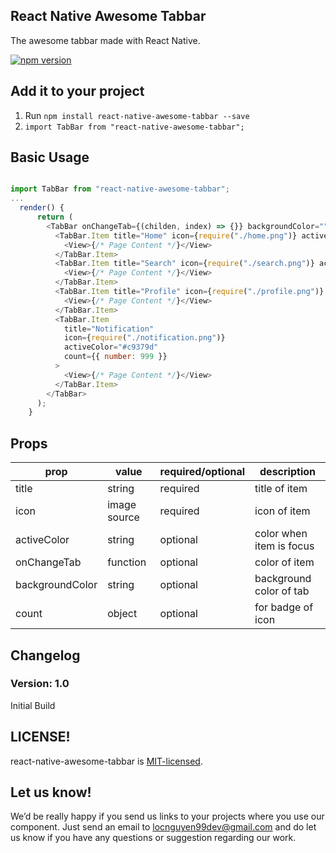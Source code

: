## React Native Awesome Tabbar

The awesome tabbar made with React Native.

[![npm version](https://badge.fury.io/js/react-native-awesome-tabbar.svg)](https://badge.fury.io/js/react-native-awesome-tabbar)

<!-- <img src="https://cdn.dribbble.com/users/1233499/screenshots/4844696/preview.gif" > -->

## Add it to your project

1. Run `npm install react-native-awesome-tabbar --save`
2. `import TabBar from "react-native-awesome-tabbar";`

## Basic Usage

```js

import TabBar from "react-native-awesome-tabbar";
...
  render() {
      return (
        <TabBar onChangeTab={(childen, index) => {}} backgroundColor="">
          <TabBar.Item title="Home" icon={require("./home.png")} activeColor="#5b37b7">
            <View>{/* Page Content */}</View>
          </TabBar.Item>
          <TabBar.Item title="Search" icon={require("./search.png")} activeColor="#e6a919">
            <View>{/* Page Content */}</View>
          </TabBar.Item>
          <TabBar.Item title="Profile" icon={require("./profile.png")} activeColor="#1194aa">
            <View>{/* Page Content */}</View>
          </TabBar.Item>
          <TabBar.Item
            title="Notification"
            icon={require("./notification.png")}
            activeColor="#c9379d"
            count={{ number: 999 }}
          >
            <View>{/* Page Content */}</View>
          </TabBar.Item>
        </TabBar>
      );
    }
```

## Props

| prop            | value        | required/optional | description              |
| --------------- | ------------ | ----------------- | ------------------------ |
| title           | string       | required          | title of item            |
| icon            | image source | required          | icon of item             |
| activeColor     | string       | optional          | color when item is focus |
| onChangeTab     | function     | optional          | color of item            |
| backgroundColor | string       | optional          | background color of tab  |
| count           | object       | optional          | for badge of icon        |

## Changelog

### Version: 1.0

Initial Build

## LICENSE!

react-native-awesome-tabbar is [MIT-licensed](https://github.com/xtek-asia/react-native-awesome-tabbar/blob/master/LICENSE).

## Let us know!

We’d be really happy if you send us links to your projects where you use our component. Just send an email to locnguyen99dev@gmail.com and do let us know if you have any questions or suggestion regarding our work.

